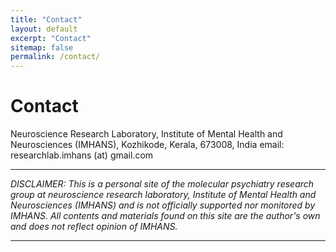 ```yaml
---
title: "Contact"
layout: default
excerpt: "Contact"
sitemap: false
permalink: /contact/
---
```


# Contact

Neuroscience Research Laboratory, Institute of Mental Health and Neurosciences (IMHANS), Kozhikode, Kerala, 673008, India
email: researchlab.imhans (at) gmail.com

----

*DISCLAIMER: This is a personal site of the molecular psychiatry research group at neuroscience research laboratory, Institute of Mental Health and Neurosciences (IMHANS)  and is not officially supported nor monitored by IMHANS. All contents and materials found on this site are the author's own and does not reflect opinion of IMHANS.*

----
